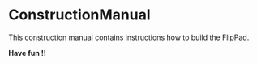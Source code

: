 # ConstructionManual

This construction manual contains instructions how to build the FlipPad.



**Have fun !!**

